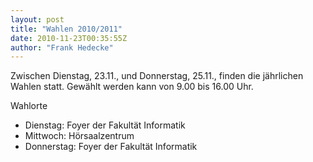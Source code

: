 ```yaml
---
layout: post
title: "Wahlen 2010/2011"
date: 2010-11-23T00:35:55Z
author: "Frank Hedecke"
---
```


<p>
Zwischen Dienstag, 23.11., und Donnerstag, 25.11., finden die jährlichen Wahlen statt. Gewählt werden kann von 9.00 bis 16.00 Uhr.
</p>

<p>
Wahlorte
</p>
<ul>
<li class="level1">
<div class="li"> Dienstag: Foyer der Fakultät Informatik</div>
</li>
<li class="level1">
<div class="li"> Mittwoch: Hörsaalzentrum</div>
</li>
<li class="level1">
<div class="li"> Donnerstag: Foyer der Fakultät Informatik</div>
</li>
</ul>
